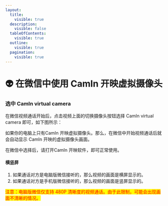 ```yaml
---
layout:
  title:
    visible: true
  description:
    visible: false
  tableOfContents:
    visible: true
  outline:
    visible: true
  pagination:
    visible: true
---
```


# 👽 在微信中使用 CamIn 开映虚拟摄像头

### 选中 CamIn virtual camera

在微信视频通话开始后，点击视频上面的切换摄像头按钮选择 CamIn virtual camera 即可，如下图所示：

如果你的电脑上只有CamIn 开映虚拟摄像头。那么，在微信中开始视频通话后就会自动显示 CamIn 开映的虚拟摄像头画面。

在微信中选择后，请打开CamIn 开映软件，即可正常使用。

#### 横竖屏

1. 如果通话对方是电脑版微信接听的，那么视频的画面是横屏显示的。
2. 如果通话对方是手机版微信接听的，那么视频的画面是竖屏显示的。

<mark style="color:red;">注意：电脑版微信仅支持 480P 清晰度的视频通话。由于此限制，可能会出现画面不清晰的情况。</mark>

